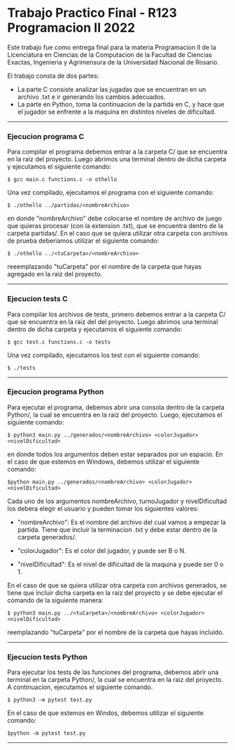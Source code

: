 # Trabajo Practico Final - R123 Programacion II 2022
Este trabajo fue como entrega final para la materia Programacion II de la Licenciatura en Ciencias de la Computacion de la Facultad de Ciencias Exactas, Ingenieria y Agrimensura de la Universidad Nacional de Rosario.

El trabajo consta de dos partes:
- La parte C consiste analizar las jugadas que se encuentran en un archivo .txt e ir generando los cambios adecuados.
- La parte en Python, toma la continuacion de la partida en C, y hace que el jugador se enfrente a la maquina en distintos niveles de dificultad.

---

### Ejecucion programa C
Para compilar el programa debemos entrar a la carpeta C/ que se encuentra en la raiz del proyecto. Luego abrimos una terminal dentro de dicha carpeta y ejecutamos el siguiente comando:

    $ gcc main.c functions.c -o othello

Una vez compilado, ejecutamos el programa con el siguiente comando:

    $ ./othello ../partidas/<nombreArchivo> 

en donde "nombreArchivo" debe colocarse el nombre de archivo de juego que 
quieras procesar (con la extension .txt), que se encuentra dentro de la
carpeta partidas/. En el caso que se quiera utilizar otra carpeta con
archivos de prueba deberiamos utilizar el siguiente comando:

    $ ./othello ../<tuCarpeta>/<nombreArchivo> 

reeemplazando "tuCarpeta" por el nombre de la carpeta que hayas agregado
en la raiz del proyecto.

---

### Ejecucion tests C
Para compilar los archivos de tests, primero debemos entrar a la carpeta C/ que se encuentra en la raiz del del proyecto. Luego abrimos una terminal dentro de dicha carpeta y ejecutamos el siguiente comando:

    $ gcc test.c functions.c -o tests

Una vez compilado, ejecutamos los test con el siguiente comando:

    $ ./tests

---

### Ejecucion programa Python
Para ejecutar el programa, debemos abrir una consola dentro de la carpeta Python/, la cual se encuentra en la raiz del proyecto. Luego, ejecutamos el siguiente comando:

    $ python3 main.py ../generados/<nombreArchivo> <colorJugador> <nivelDificultad>
        
en donde todos los argumentos deben estar separados por un espacio. En el caso de que estemos en Windows, debemos utilizar el siguiente comando:

    $python main.py ../generados/<nombreArchivo> <colorJugador> <nivelDificultad>

Cada uno de los argumentos nombreArchivo, turnoJugador y nivelDificultad los debera elegir el
usuario y pueden tomar los siguientes valores:
 - "nombreArchivo": Es el nombre del archivo del cual vamos a empezar la partida. Tiene que incluir la terminacion .txt y debe estar dentro de la carpeta generados/.

- "colorJugador": Es el color del jugador, y puede ser B o N. 

- "nivelDificultad": Es el nivel de dificultad de la maquina y puede ser 0 o 1.


En el caso de que se quiera utilizar otra carpeta con archivos generados, se tiene que incluir dicha carpeta en la raiz del proyecto y se debe ejecutar el comando de la siguiente manera:

    $ python3 main.py ../<tuCarpeta>/<nombreArchivo> <colorJugador> <nivelDificultad>

reemplazando "tuCarpeta" por el nombre de la carpeta que hayas incluido.

---

### Ejecucion tests Python
Para ejecutar los tests de las funciones del programa, debemos abrir una terminal en la carpeta Python/, la cual se encuentra en la raiz del proyecto. A continuacion, ejecutamos el siguiente comando.

    $ python3 -m pytest test.py

En el caso de que estemos en Windos, debemos utilizar el siguiente comando:

    $python -m pytest test.py
---
